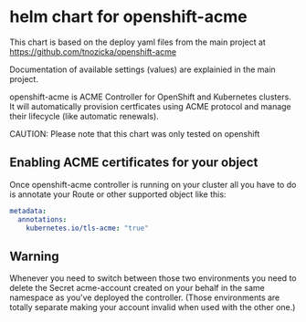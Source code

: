 # helm chart for openshift-acme

This chart is based on the deploy yaml files from the main project at https://github.com/tnozicka/openshift-acme

Documentation of available settings (values) are explainied in the main project.

openshift-acme is ACME Controller for OpenShift and Kubernetes clusters. It will automatically provision certficates using ACME protocol and manage their lifecycle (like automatic renewals).

CAUTION: Please note that this chart was only tested on openshift

## Enabling ACME certificates for your object

Once openshift-acme controller is running on your cluster all you have to do is annotate your Route or other supported object like this:

```yaml
metadata:
  annotations:
    kubernetes.io/tls-acme: "true"
```

## Warning

Whenever you need to switch between those two environments you need to delete the Secret acme-account created on your behalf in the same namespace as you've deployed the controller. (Those environments are totally separate making your account invalid when used with the other one.)